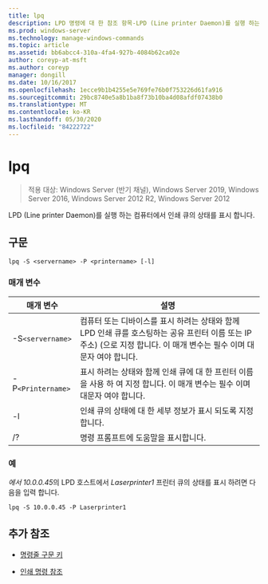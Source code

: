 ```yaml
---
title: lpq
description: LPD 명령에 대 한 참조 항목-LPD (Line printer Daemon)를 실행 하는 컴퓨터의 인쇄 큐 상태를 표시 합니다.
ms.prod: windows-server
ms.technology: manage-windows-commands
ms.topic: article
ms.assetid: bb6abcc4-310a-4fa4-927b-4084b62ca02e
author: coreyp-at-msft
ms.author: coreyp
manager: dongill
ms.date: 10/16/2017
ms.openlocfilehash: 1ecce9b1b4255e5e769fe76b0f753226d61fa916
ms.sourcegitcommit: 29bc8740e5a8b1ba8f73b10ba4d08afdf07438b0
ms.translationtype: MT
ms.contentlocale: ko-KR
ms.lasthandoff: 05/30/2020
ms.locfileid: "84222722"
---
```

# <a name="lpq"></a>lpq

> 적용 대상: Windows Server (반기 채널), Windows Server 2019, Windows Server 2016, Windows Server 2012 R2, Windows Server 2012

LPD (Line printer Daemon)를 실행 하는 컴퓨터에서 인쇄 큐의 상태를 표시 합니다.

## <a name="syntax"></a>구문

```
lpq -S <servername> -P <printername> [-l]
```

### <a name="parameters"></a>매개 변수

| 매개 변수 | 설명 |
| --------- | ----------- |
| -S`<servername>` | 컴퓨터 또는 디바이스를 표시 하려는 상태와 함께 LPD 인쇄 큐를 호스팅하는 공유 프린터 이름 또는 IP 주소) (으로 지정 합니다. 이 매개 변수는 필수 이며 대문자 여야 합니다. |
| -P`<Printername>` | 표시 하려는 상태와 함께 인쇄 큐에 대 한 프린터 이름을 사용 하 여 지정 합니다. 이 매개 변수는 필수 이며 대문자 여야 합니다. |
| -l | 인쇄 큐의 상태에 대 한 세부 정보가 표시 되도록 지정 합니다. |
| /? | 명령 프롬프트에 도움말을 표시합니다. |

### <a name="examples"></a>예

*에서 10.0.0.45*의 LPD 호스트에서 *Laserprinter1* 프린터 큐의 상태를 표시 하려면 다음을 입력 합니다.

```
lpq -S 10.0.0.45 -P Laserprinter1
```

## <a name="additional-references"></a>추가 참조

- [명령줄 구문 키](command-line-syntax-key.md)

- [인쇄 명령 참조](print-command-reference.md)
